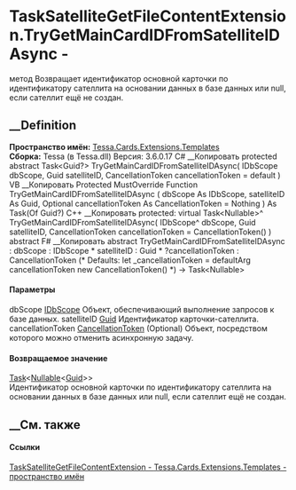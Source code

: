 # TaskSatelliteGetFileContentExtension.TryGetMainCardIDFromSatelliteIDAsync -
метод
Возвращает идентификатор основной карточки по идентификатору сателлита на
основании данных в базе данных или null, если сателлит ещё не создан.
## __Definition
 **Пространство имён:**
[Tessa.Cards.Extensions.Templates](N_Tessa_Cards_Extensions_Templates.htm)  
 **Сборка:** Tessa (в Tessa.dll) Версия: 3.6.0.17
C# __Копировать
     protected abstract Task<Guid?> TryGetMainCardIDFromSatelliteIDAsync(
    	IDbScope dbScope,
    	Guid satelliteID,
    	CancellationToken cancellationToken = default
    )
VB __Копировать
     Protected MustOverride Function TryGetMainCardIDFromSatelliteIDAsync ( 
    	dbScope As IDbScope,
    	satelliteID As Guid,
    	Optional cancellationToken As CancellationToken = Nothing
    ) As Task(Of Guid?)
C++ __Копировать
     protected:
    virtual Task<Nullable<Guid>>^ TryGetMainCardIDFromSatelliteIDAsync(
    	IDbScope^ dbScope, 
    	Guid satelliteID, 
    	CancellationToken cancellationToken = CancellationToken()
    ) abstract
F# __Копировать
     abstract TryGetMainCardIDFromSatelliteIDAsync : 
            dbScope : IDbScope * 
            satelliteID : Guid * 
            ?cancellationToken : CancellationToken 
    (* Defaults:
            let _cancellationToken = defaultArg cancellationToken new CancellationToken()
    *)
    -> Task<Nullable<Guid>> 
#### Параметры
dbScope [IDbScope](T_Tessa_Platform_Data_IDbScope.htm)
    Объект, обеспечивающий выполнение запросов к базе данных.
satelliteID [Guid](https://learn.microsoft.com/dotnet/api/system.guid)
    Идентификатор карточки-сателлита.
cancellationToken
[CancellationToken](https://learn.microsoft.com/dotnet/api/system.threading.cancellationtoken)
(Optional)
    Объект, посредством которого можно отменить асинхронную задачу.
#### Возвращаемое значение
[Task](https://learn.microsoft.com/dotnet/api/system.threading.tasks.task-1)<[Nullable](https://learn.microsoft.com/dotnet/api/system.nullable-1)<[Guid](https://learn.microsoft.com/dotnet/api/system.guid)>>  
Идентификатор основной карточки по идентификатору сателлита на основании
данных в базе данных или null, если сателлит ещё не создан.
## __См. также
#### Ссылки
[TaskSatelliteGetFileContentExtension -
](T_Tessa_Cards_Extensions_Templates_TaskSatelliteGetFileContentExtension.htm)
[Tessa.Cards.Extensions.Templates - пространство
имён](N_Tessa_Cards_Extensions_Templates.htm)
